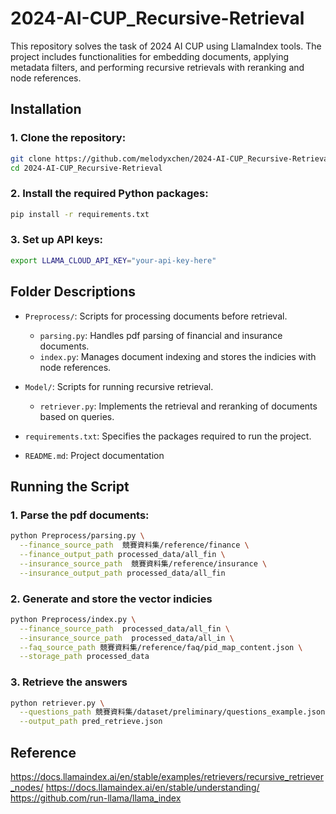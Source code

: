 # 2024-AI-CUP_Recursive-Retrieval
This repository solves the task of 2024 AI CUP using LlamaIndex tools. The project includes functionalities for embedding documents, applying metadata filters, and performing recursive retrievals with reranking and node references.

## Installation

### 1. Clone the repository:
```bash
git clone https://github.com/melodyxchen/2024-AI-CUP_Recursive-Retrieval.git
cd 2024-AI-CUP_Recursive-Retrieval
```
### 2. Install the required Python packages:
```bash
pip install -r requirements.txt
```
### 3. Set up API keys:
```bash
export LLAMA_CLOUD_API_KEY="your-api-key-here"
```

## Folder Descriptions

- `Preprocess/`: Scripts for processing documents before retrieval.
  - `parsing.py`: Handles pdf parsing of financial and insurance documents.
  - `index.py`: Manages document indexing and stores the indicies with node references.
- `Model/`: Scripts for running recursive retrieval.
  - `retriever.py`: Implements the retrieval and reranking of documents based on queries.
    
- `requirements.txt`: Specifies the packages required to run the project.

- `README.md`: Project documentation

## Running the Script
### 1. Parse the pdf documents:  
```bash
python Preprocess/parsing.py \
  --finance_source_path  競賽資料集/reference/finance \
  --finance_output_path processed_data/all_fin \
  --insurance_source_path  競賽資料集/reference/insurance \
  --insurance_output_path processed_data/all_fin
```
### 2. Generate and store the vector indicies
```bash
python Preprocess/index.py \
  --finance_source_path  processed_data/all_fin \
  --insurance_source_path  processed_data/all_in \
  --faq_source_path 競賽資料集/reference/faq/pid_map_content.json \
  --storage_path processed_data
```
### 3. Retrieve the answers
```bash
python retriever.py \
  --questions_path 競賽資料集/dataset/preliminary/questions_example.json \
  --output_path pred_retrieve.json
```

## Reference
https://docs.llamaindex.ai/en/stable/examples/retrievers/recursive_retriever_nodes/
https://docs.llamaindex.ai/en/stable/understanding/
https://github.com/run-llama/llama_index
